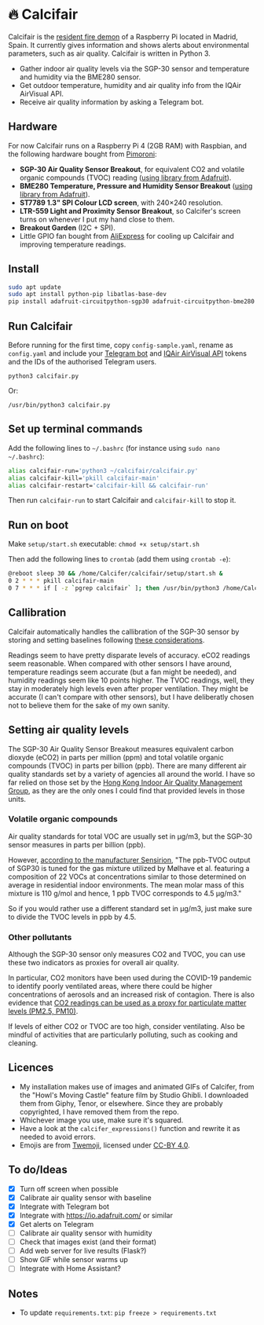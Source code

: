# 🔥 Calcifair

Calcifair is the [resident fire demon](https://howlscastle.fandom.com/wiki/Calcifer) of a Raspberry Pi located in Madrid, Spain. It currently gives information and shows alerts about environmental parameters, such as air quality. Calcifair is written in Python 3.

* Gather indoor air quality levels via the SGP-30 sensor and temperature and humidity via the BME280 sensor.
* Get outdoor temperature, humidity and air quality info from the IQAir AirVisual API.
* Receive air quality information by asking a Telegram bot.

## Hardware

For now Calcifair runs on a Raspberry Pi 4 (2GB RAM) with Raspbian, and the following hardware bought from [Pimoroni](https://shop.pimoroni.com/):

- **SGP-30 Air Quality Sensor Breakout**, for equivalent CO2 and volatile organic compounds (TVOC) reading ([using library from Adafruit](https://learn.adafruit.com/adafruit-sgp30-gas-tvoc-eco2-mox-sensor/circuitpython-wiring-test)).
- **BME280 Temperature, Pressure and Humidity Sensor Breakout** ([using library from Adafruit](https://learn.adafruit.com/adafruit-bme280-humidity-barometric-pressure-temperature-sensor-breakout/python-circuitpython-test)).
- **ST7789 1.3" SPI Colour LCD screen**, with 240×240 resolution.
- **LTR-559 Light and Proximity Sensor Breakout**, so Calcifer's screen turns on whenever I put my hand close to them.
- **Breakout Garden** (I2C + SPI).
- Little GPIO fan bought from [AliExpress](https://es.aliexpress.com/item/4000302941860.html) for cooling up Calcifair and improving temperature readings.

## Install

```sh
sudo apt update
sudo apt install python-pip libatlas-base-dev
pip install adafruit-circuitpython-sgp30 adafruit-circuitpython-bme280 adafruit-io ltr559 numpy pillow python-telegram-bot pyyaml "rpi.gpio" setproctitle smbus smbus2 spidev st7789 psutil python-dateutil --upgrade
```

## Run Calcifair

Before running for the first time, copy `config-sample.yaml`, rename as `config.yaml` and include your [Telegram bot](https://www.youtube.com/watch?v=IP2cP6uvTxA) and [IQAir AirVisual API](https://api-docs.iqair.com/) tokens and the IDs of the authorised Telegram users.

`python3 calcifair.py`

Or:

`/usr/bin/python3 calcifair.py`

## Set up terminal commands

Add the following lines to `~/.bashrc` (for instance using `sudo nano ~/.bashrc`):

```sh
alias calcifair-run='python3 ~/calcifair/calcifair.py'
alias calcifair-kill='pkill calcifair-main'
alias calcifair-restart='calcifair-kill && calcifair-run'
```

Then run `calcifair-run` to start Calcifair and `calcifair-kill` to stop it.

## Run on boot

Make `setup/start.sh` executable: `chmod +x setup/start.sh`

Then add the following lines to `crontab` (add them using `crontab -e`):

```sh
@reboot sleep 30 && /home/Calcifer/calcifair/setup/start.sh &
0 2 * * * pkill calcifair-main
0 7 * * * if [ -z `pgrep calcifair` ]; then /usr/bin/python3 /home/Calcifer/calcifair/calcifair.py; fi
```

## Callibration

Calcifair automatically handles the callibration of the SGP-30 sensor by storing and setting baselines following [these considerations](https://learn.adafruit.com/adafruit-sgp30-gas-tvoc-eco2-mox-sensor/circuitpython-wiring-test#baseline-set-and-get-2980177-19).

Readings seem to have pretty disparate levels of accuracy. eCO2 readings seem reasonable. When compared with other sensors I have around, temperature readings seem accurate (but a fan might be needed), and humidity readings seem like 10 points higher. The TVOC readings, well, they stay in moderately high levels even after proper ventilation. They might be accurate (I can't compare with other sensors), but I have deliberatly chosen not to believe them for the sake of my own sanity.

## Setting air quality levels

The SGP-30 Air Quality Sensor Breakout measures equivalent carbon dioxyde (eCO2) in parts per million (ppm) and total volatile organic compounds (TVOC) in parts per billion (ppb). There are many different air quality standards set by a variety of agencies all around the world. I have so far relied on those set by the [Hong Kong Indoor Air Quality Management Group](https://www.iaq.gov.hk/media/65346/new-iaq-guide_eng.pdf), as they are the only ones I could find that provided levels in those units.

### Volatile organic compounds

Air quality standards for total VOC are usually set in μg/m3, but the SGP-30 sensor measures in parts per billion (ppb).

However, [according to the manufacturer Sensirion](https://www.catsensors.com/media/pdf/Sensor_Sensirion_IAM.pdf), "The ppb-TVOC output of SGP30 is tuned for the gas mixture utilized by Mølhave et al. featuring a composition of 22 VOCs at concentrations similar to those determined on average in residential indoor environments. The mean molar mass of this mixture is 110 g/mol and hence, 1 ppb TVOC corresponds to 4.5 μg/m3."

So if you would rather use a different standard set in μg/m3, just make sure to divide the TVOC levels in ppb by 4.5.

### Other pollutants

Although the SGP-30 sensor only measures CO2 and TVOC, you can use these two indicators as proxies for overall air quality.

In particular, CO2 monitors have been used during the COVID-19 pandemic to identify poorly ventilated areas, where there could be higher concentrations of aerosols and an increased risk of contagion. There is also evidence that [CO2 readings can be used as a proxy for particulate matter levels (PM2.5, PM10)](https://www.sciencedirect.com/science/article/abs/pii/S0360132315001274).

If levels of either CO2 or TVOC are too high, consider ventilating. Also be mindful of activities that are particularly polluting, such as cooking and cleaning.

## Licences

- My installation makes use of images and animated GIFs of Calcifer, from the "Howl's Moving Castle" feature film by Studio Ghibli. I downloaded them from Giphy, Tenor, or elsewhere. Since they are probably copyrighted, I have removed them from the repo.
 - Whichever image you use, make sure it's squared.
 - Have a look at the `calcifer_expressions()` function and rewrite it as needed to avoid errors.
- Emojis are from [Twemoji](https://twemoji.twitter.com/), licensed under [CC-BY 4.0](https://creativecommons.org/licenses/by/4.0/).

## To do/Ideas

- [x] Turn off screen when possible
- [x] Calibrate air quality sensor with baseline
- [x] Integrate with Telegram bot
- [x] Integrate with https://io.adafruit.com/ or similar
- [x] Get alerts on Telegram
- [ ] Calibrate air quality sensor with humidity
- [ ] Check that images exist (and their format)
- [ ] Add web server for live results (Flask?)
- [ ] Show GIF while sensor warms up
- [ ] Integrate with Home Assistant?

## Notes

- To update `requirements.txt`: `pip freeze > requirements.txt`
